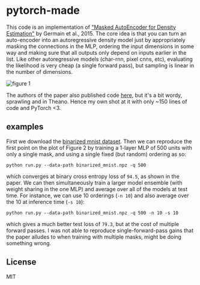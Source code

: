 
# pytorch-made

This code is an implementation of ["Masked AutoEncoder for Density Estimation"](https://arxiv.org/abs/1502.03509) by Germain et al., 2015. The core idea is that you can turn an auto-encoder into an autoregressive density model just by appropriately masking the connections in the MLP, ordering the input dimensions in some way and making sure that all outputs only depend on inputs earlier in the list. Like other autoregressive models (char-rnn, pixel cnns, etc), evaluating the likelihood is very cheap (a single forward pass), but sampling is linear in the number of dimensions. 

![figure 1](https://raw.github.com/karpathy/pytorch-made/master/made.png)

The authors of the paper also published code [here](https://github.com/mgermain/MADE), but it's a bit wordy, sprawling and in Theano. Hence my own shot at it with only ~150 lines of code and PyTorch <3.

## examples

First we download the [binarized mnist dataset](https://github.com/mgermain/MADE/releases/download/ICML2015/binarized_mnist.npz). Then we can reproduce the first point on the plot of Figure 2 by training a 1-layer MLP of 500 units with only a single mask, and using a single fixed (but random) ordering as so:

```
python run.py --data-path binarized_mnist.npz -q 500
```

which converges at binary cross entropy loss of `94.5`, as shown in the paper. We can then simultaneously train a larger model ensemble (with weight sharing in the one MLP) and average over all of the models at test time. For instance, we can use 10 orderings (`-n 10`) and also average over the 10 at inference time (`-s 10`):

```
python run.py --data-path binarized_mnist.npz -q 500 -n 10 -s 10
```

which gives a much better test loss of `79.3`, but at the cost of multiple forward passes. I was not able to reproduce single-forward-pass gains that the paper alludes to when training with multiple masks, might be doing something wrong.

## License

MIT
